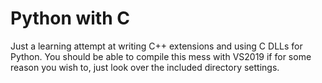 # Python with C

Just a learning attempt at writing C++ extensions and using C DLLs for Python.
You should be able to compile this mess with VS2019 if for some reason you wish to, just look over the included directory settings.
